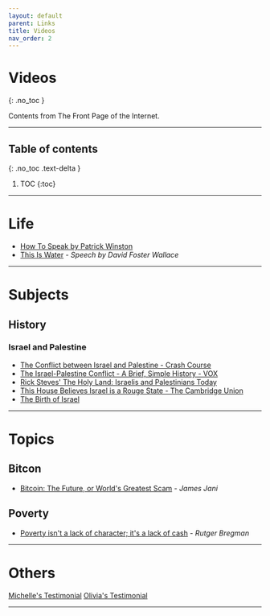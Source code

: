 ```yaml
---
layout: default
parent: Links
title: Videos
nav_order: 2
---
```


# Videos
{: .no_toc }

Contents from The Front Page of the Internet.

---

## Table of contents
{: .no_toc .text-delta }

1. TOC
{:toc}

---

# Life

- [How To Speak by Patrick Winston](https://www.youtube.com/watch?v=Unzc731iCUY)
- [This Is Water](https://fs.blog/2012/04/david-foster-wallace-this-is-water/) - *Speech by David Foster Wallace*

---

# Subjects

## History

### Israel and Palestine

- [The Conflict between Israel and Palestine - Crash Course](https://www.youtube.com/watch?v=1wo2TLlMhiw)
- [The Israel-Palestine Conflict - A Brief, Simple History - VOX](https://www.youtube.com/watch?v=iRYZjOuUnlU)
- [Rick Steves' The Holy Land: Israelis and Palestinians Today](https://www.youtube.com/watch?v=wg1unr6eNpQ)
- [This House Believes Israel is a Rouge State - The Cambridge Union](https://www.youtube.com/watch?v=jjkivkkZYNo)
- [The Birth of Israel](https://topdocumentaryfilms.com/birth-of-israel/)

---

# Topics

## Bitcon

- [Bitcoin: The Future, or World's Greatest Scam](https://youtu.be/4ByO8ym-iF8) - *James Jani*

## Poverty

- [Poverty isn't a lack of character; it's a lack of cash](https://youtu.be/ydKcaIE6O1k) - *Rutger Bregman*

---

# Others

[Michelle's Testimonial](https://www.youtube.com/watch?v=fusZv7nZXHc)
[Olivia's Testimonial](https://www.youtube.com/watch?v=VycU5BCb5Po)

---
